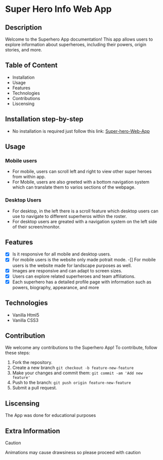 # Super Hero Info Web App

## Description

Welcome to the Superhero App documentation! This app allows users to explore information about superheroes, including their powers, origin stories, and more.

## Table of Content

* Installation
* Usage
* Features
* Technologies
* Contributions
* Liscensing

## Installation step-by-step

- No installation is required just follow this link: [Super-hero-Web-App](https://nk-dacoder-itvarsity.github.io/Module-1-Assessment-5/)

## Usage

### Mobile users
- For mobile, users can scroll left and right to view other super heroes from within app.
- For Mobile, users are also greeted with a bottom navigation system which can translate them to varios sections of the webpage.

### Desktop Users

- For desktop, in the left there is a scroll feature which desktop users can use to navigate to different superheros within the roster.
- For desktop users are greated with a navigation system on the left side of their screen/monitor.

## Features

-[x] Is it responsive for all mobile and desktop users.
-[x] For mobile users is the website only made potrait mode.
-[] For mobile users is the website made for landscape purposes as well.
-[x] Images are responsive and can adapt to screen sizes.
-[x] Users can explore related superheroes and team affiliations.
-[x] Each superhero has a detailed profile page with information such as powers, biography, appearance, and more

## Technologies

- Vanilla Html5
- Vanilla CSS3

## Contribution

We welcome any contributions to the Superhero App! To contribute, follow these steps:

1. Fork the repository.
1. Create a new branch ``` git checkout -b feature-new-feature ```
1. Make your changes and commit them: ```git commit -am 'Add new feature'```
1. Push to the branch: ``git push origin feature-new-feature``
1. Submit a pull request.

## Liscensing

The App was done for educational purposes

## Extra Information

>[!Caution]
> Animations may cause drawsiness so please proceed with caution



